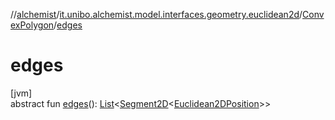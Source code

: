 //[alchemist](../../../index.md)/[it.unibo.alchemist.model.interfaces.geometry.euclidean2d](../index.md)/[ConvexPolygon](index.md)/[edges](edges.md)

# edges

[jvm]\
abstract fun [edges](edges.md)(): [List](https://kotlinlang.org/api/latest/jvm/stdlib/kotlin.collections/-list/index.html)<[Segment2D](../-segment2-d/index.md)<[Euclidean2DPosition](../../it.unibo.alchemist.model.implementations.positions/-euclidean2-d-position/index.md)>>
